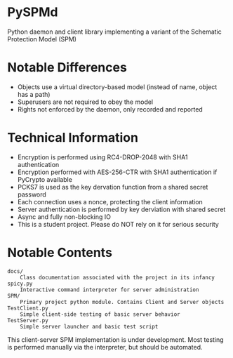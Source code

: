 # PySPMd
Python daemon and client library implementing a variant of the Schematic Protection Model (SPM)

# Notable Differences
* Objects use a virtual directory-based model (instead of name, object has a path)
* Superusers are not required to obey the model
* Rights not enforced by the daemon, only recorded and reported

# Technical Information
* Encryption is performed using RC4-DROP-2048 with SHA1 authentication
* Encryption performed with AES-256-CTR with SHA1 authentication if PyCrypto available
* PCKS7 is used as the key dervation function from a shared secret password
* Each connection uses a nonce, protecting the client information
* Server authentication is performed by key derviation with shared secret
* Async and fully non-blocking IO
* This is a student project. Please do NOT rely on it for serious security

# Notable Contents

```
docs/
	Class documentation associated with the project in its infancy
spicy.py
	Interactive command interpreter for server administration
SPM/
	Primary project python module. Contains Client and Server objects
TestClient.py
	Simple client-side testing of basic server behavior
TestServer.py
	Simple server launcher and basic test script
```

This client-server SPM implementation is under development.
Most testing is performed manually via the interpreter, but should be automated.
